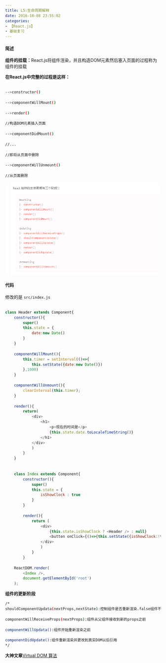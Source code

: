 ```yaml
---
title: L5:生命周期解释
date: 2016-10-08 23:55:02
categories:
- 【React.js】
- 基础复习
---
```



#### 简述

<b>组件的挂载：</b>React.js将组件渲染，并且构造DOM元素然后塞入页面的过程称为组件的挂载

<!--more-->

<b>在React.js中完整的过程是这样：</b>

```bash

-->constructor()

-->componentWillMount()

-->render()

//构造DOM元素插入页面

-->componentDidMount()

//...

//即将从页面中删除

-->componentWillUnmount()

//从页面删除

```

![](/assets/rj/15.png)

#### 代码

修改的是 `src/index.js` 


```javascript

class Header extends Component{
    constructor(){
        super()
        this.state = {
            date:new Date()
        }
    }

    componentWillMount(){
        this.timer = setInterval(()=>{
            this.setState({date:new Date()})
        },1000)
    }

    componentWillUnmount(){
        clearInterval(this.timer);
    }

    render(){
        return(
            <div>
                <h1>
                    <p>现在的时间是</p>
                    {this.state.date.toLocaleTimeString()}
                </h1>
            </div>
            )
        }
    }


    class Index extends Component{
        constructor(){
            super()
            this.state = {
                isShowClock : true
            }
        }
        
        render(){
            return (
                <div>
                    {this.state.isShowClock ? <Header /> : null}
                    <button onClick={()=>{this.setState({isShowClock:!this.state.isShowClock})}}>显示或隐藏</button>
                </div>
                )
            }
        }

    ReactDOM.render(
        <Index />,
        document.getElementById('root')
    );

```

<b>组件的更新阶段</b>
```bash
/*
shouldComponentUpdata(nextProps,nextState):控制组件是否重新渲染.false组件不会重新渲染。用于性能优化

componentWillReceiveProps(nextProps):组件从父组件接收到新的props之前

componentWillUpdata():组件开始重新渲染之前

componentDidUpdate():组件重新渲染并更改到真实DOM以后引用
*/
```


<b>大神文章</b>[Virtual DOM 算法](https://github.com/livoras/blog/issues/13)








